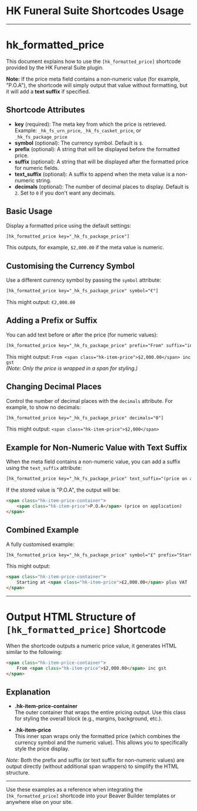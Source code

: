 # HK Funeral Suite Shortcodes Usage

---

# hk_formatted_price

This document explains how to use the `[hk_formatted_price]` shortcode provided by the HK Funeral Suite plugin.

**Note:** If the price meta field contains a non-numeric value (for example, "P.O.A"), the shortcode will simply output that value without formatting, but it will add a **text suffix** if specified.

## Shortcode Attributes

- **key** (required): The meta key from which the price is retrieved.  
  Example: `_hk_fs_urn_price`, `_hk_fs_casket_price`, or `_hk_fs_package_price`
- **symbol** (optional): The currency symbol. Default is `$`.
- **prefix** (optional): A string that will be displayed before the formatted price.
- **suffix** (optional): A string that will be displayed after the formatted price for numeric fields.
- **text_suffix** (optional): A suffix to append when the meta value is a non-numeric string.
- **decimals** (optional): The number of decimal places to display. Default is `2`. Set to `0` if you don't want any decimals.

## Basic Usage

Display a formatted price using the default settings:
```html
[hk_formatted_price key="_hk_fs_package_price"]
```
This outputs, for example, `$2,000.00` if the meta value is numeric.

## Customising the Currency Symbol

Use a different currency symbol by passing the `symbol` attribute:
```html
[hk_formatted_price key="_hk_fs_package_price" symbol="€"]
```
This might output: `€2,000.00`

## Adding a Prefix or Suffix

You can add text before or after the price (for numeric values):
```html
[hk_formatted_price key="_hk_fs_package_price" prefix="From" suffix="inc gst"]
```
This might output: `From <span class="hk-item-price">$2,000.00</span> inc gst`  
*(Note: Only the price is wrapped in a span for styling.)*

## Changing Decimal Places

Control the number of decimal places with the `decimals` attribute. For example, to show no decimals:
```html
[hk_formatted_price key="_hk_fs_package_price" decimals="0"]
```
This might output: `<span class="hk-item-price">$2,000</span>`

## Example for Non-Numeric Value with Text Suffix

When the meta field contains a non-numeric value, you can add a suffix using the `text_suffix` attribute:
```html
[hk_formatted_price key="_hk_fs_package_price" text_suffix="(price on application)"]
```
If the stored value is "P.O.A", the output will be:
```html
<span class="hk-item-price-container">
	<span class="hk-item-price">P.O.A</span> (price on application)
</span>
```

## Combined Example

A fully customised example:
```html
[hk_formatted_price key="_hk_fs_package_price" symbol="£" prefix="Starting at" suffix="plus VAT" decimals="2"]
```
This might output:
```html
<span class="hk-item-price-container">
	Starting at <span class="hk-item-price">£2,000.00</span> plus VAT
</span>
```

---

# Output HTML Structure of `[hk_formatted_price]` Shortcode

When the shortcode outputs a numeric price value, it generates HTML similar to the following:
```html
<span class="hk-item-price-container">
	From <span class="hk-item-price">$2,000.00</span> inc gst
</span>
```

## Explanation

- **.hk-item-price-container**  
  The outer container that wraps the entire pricing output. Use this class for styling the overall block (e.g., margins, background, etc.).

- **.hk-item-price**  
  This inner span wraps only the formatted price (which combines the currency symbol and the numeric value). This allows you to specifically style the price display.

*Note:* Both the prefix and suffix (or text suffix for non-numeric values) are output directly (without additional span wrappers) to simplify the HTML structure.

---

Use these examples as a reference when integrating the `[hk_formatted_price]` shortcode into your Beaver Builder templates or anywhere else on your site.
